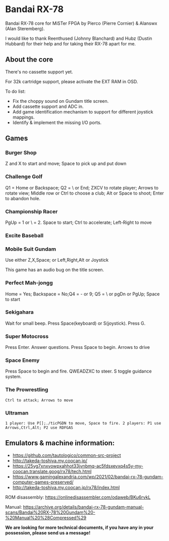 # Bandai RX-78

Bandai RX-78 core for MiSTer FPGA by Pierco (Pierre Cornier) & Alanswx (Alan Steremberg).

I would like to thank Reenthused (Johnny Blanchard) and Hubz (Dustin Hubbard) for their help and for taking their RX-78 apart for me.

## About the core

There's no cassette support yet.

For 32k cartridge support, please activate the EXT RAM in OSD.

To do list:
- Fix the choppy sound on Gundam title screen.
- Add cassette support and ADC in.
- Add game identification mechanism to support for different joystick mappings.
- Identify & implement the missing I/O ports.


## Games

### Burger Shop
  Z and X to start and move; Space to pick up and put down



### Challenge Golf

  Q1 = Home or Backspace; Q2 = \ or End; ZXCV to rotate player; Arrows to rotate view; Middle row or Ctrl to choose a club; Alt or Space to shoot; Enter to abandon hole.

### Championship Racer
  PgUp = 1 or \ = 2. Space to start; Ctrl to accelerate; Left-Right to move

### Excite Baseball

### Mobile Suit Gundam
  Use either Z,X,Space; or Left,Right,Alt or Joystick

  This game has an audio bug on the title screen.

### Perfect Mah-jongg
  Home = Yes; Backspace = No;Q4 = - or 9; Q5 = \ or pgDn or PgUp; Space to start

### Sekigahara
   Wait for small beep. Press Space(keyboard) or S(joystick). Press G.


### Super Motocross
   Press Enter. Answer questions. Press Space to begin. Arrows to drive

### Space Enemy
   Press Space to begin and fire. QWEADZXC to steer. S toggle guidance system.

### The Prowrestling
    Ctrl to attack; Arrows to move

### Ultraman
    1 player: Use P[];./ticPGDN to move, Space to fire. 2 players: P1 use Arrows,Ctrl,Alt; P2 use RDFGAS



## Emulators & machine information:

- https://github.com/tautologico/common-src-project
- http://takeda-toshiya.my.coocan.jp/
- https://25yg7xnxvowpxahhot33jvnbmq-ac5fdsxevxq4s5y-my-coocan.translate.goog/rx78/tech.html
- https://www.gamingalexandria.com/wp/2021/02/bandai-rx-78-gundam-computer-games-preserved/
- http://takeda-toshiya.my.coocan.jp/rx78/index.html


ROM disassembly: https://onlinedisassembler.com/odaweb/BKu6rvkL


Manual:
https://archive.org/details/bandai-rx-78-gundam-manual-scans/Bandai%20RX-78%20Gundam%20-%20Manual%20%28Compressed%29

**We are looking for more technical documents, if you have any in your possession, please send us a message!**